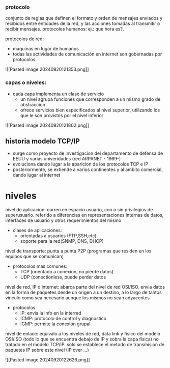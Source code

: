 ### protocolo
conjunto de reglas que definen el formato y orden de mensajes enviados y recibidos entre entidades de la red, y las acciones tomadas al transmitir o recibir mensajes. protocolos humanos: ej.: que hora es?.

protocolos de red:
- maquinas en lugar de humanos
- todas las actividades de comunicación en internet son gobernadas por protocolos

![[Pasted image 20240920121353.png]]

### capas o niveles:
 - cada capa implementa un clase de servicio
	 - un nivel agrupa funciones que corresponden a un mismo grado de abstraccion
	 - ofrece servicios bien especificados al nivel superior, utilizando los que le son provistos por el nivel inferior

![[Pasted image 20240920121802.png]]


## historia modelo TCP/IP
- surge como proyecto de investigacion del departamento de defensa de EEUU y varias univeridades (red ARPANET - 1969-)
- evoluciona dando lugar a la aparicion de los protocolos TCP e IP
- posteriormente, se extiende a varios continentes y al ambito comercial, dando lugar al internet

# niveles
nivel de aplicacion:
corren en espacio usuario, con o sin privilegios de superusuario. referido a diferencias en representaciones internas de datos, interfaces de usuario y otros requerimientos del mismo
- clases de aplicaciones:
	- orientadas a usuarios (FTP,SSH,etc)
	- soporte para la red(SNMP, DNS, DHCP)

nivel de transporte: punta a punta P2P (programas que residen en los equipos que se comunican)
- protocolos mas comunes:
	- TCP (orientado a conexion, no pierde datos)
	- UDP (conectionless, puede perder datos

nivel de red, IP o internet: abarca parte del nivel de red OSI/ISO. envia datos en la forma de paquetes desde un origen a un destino, a lo largo de tantos vinculo como sea necesario aunque los mismos no sean adyacentes
- protocolos:
	- IP: envia la info en la interred
	- ICMP: protocolo de control y diagnostico
	- IGMP: permite la conexion grupal

nivel de enlace: equivalo a los niveles de red, data link y fisico del modelo OSI/ISO (todo lo que se encuentra debajo de IP y sobra la capa fisica) no tratado en el modelo TCP/IP. solo se establece el metodo de transmision de paquetes IP sobre este nivel (IP over ...)

![[Pasted image 20240920122626.png]]




